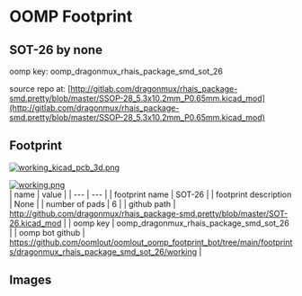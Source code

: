 # OOMP Footprint  
## SOT-26  by none  
  
oomp key: oomp_dragonmux_rhais_package_smd_sot_26  
  
source repo at: [http://gitlab.com/dragonmux/rhais_package-smd.pretty/blob/master/SSOP-28_5.3x10.2mm_P0.65mm.kicad_mod](http://gitlab.com/dragonmux/rhais_package-smd.pretty/blob/master/SSOP-28_5.3x10.2mm_P0.65mm.kicad_mod)  
## Footprint  
  
[![working_kicad_pcb_3d.png](working_kicad_pcb_3d_600.png)](working_kicad_pcb_3d.png)  
  
[![working.png](working_600.png)](working.png)  
| name | value | 
| --- | --- | 
| footprint name | SOT-26 | 
| footprint description | None | 
| number of pads | 6 | 
| github path | http://github.com/dragonmux/rhais_package-smd.pretty/blob/master/SOT-26.kicad_mod | 
| oomp key | oomp_dragonmux_rhais_package_smd_sot_26 | 
| oomp bot github | https://github.com/oomlout/oomlout_oomp_footprint_bot/tree/main/footprints/dragonmux_rhais_package_smd_sot_26/working | 
## Images  
